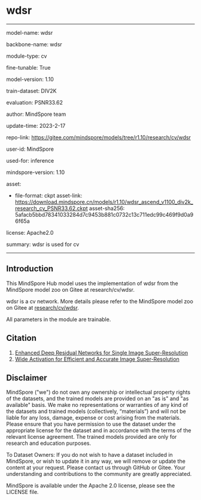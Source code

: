 # wdsr

---

model-name: wdsr

backbone-name: wdsr

module-type: cv

fine-tunable: True

model-version: 1.10

train-dataset: DIV2K

evaluation: PSNR33.62

author: MindSpore team

update-time: 2023-2-17

repo-link: <https://gitee.com/mindspore/models/tree/r1.10/research/cv/wdsr>

user-id: MindSpore

used-for: inference

mindspore-version: 1.10

asset:

-
    file-format: ckpt
    asset-link: <https://download.mindspore.cn/models/r1.10/wdsr_ascend_v1100_div2k_research_cv_PSNR33.62.ckpt>
    asset-sha256: 5afacb5bbd78341033284d7c9453b881c0732c13c711edc99c469f9d0a96f65a

license: Apache2.0

summary: wdsr is used for cv

---

## Introduction

This MindSpore Hub model uses the implementation of wdsr from the MindSpore model zoo on Gitee at research/cv/wdsr.

wdsr is a cv network. More details please refer to the MindSpore model zoo on Gitee at [research/cv/wdsr](https://gitee.com/mindspore/models/blob/r1.10/research/cv/wdsr/README_CN.md).

All parameters in the module are trainable.

## Citation

1. [Enhanced Deep Residual Networks for Single Image Super-Resolution](https://arxiv.org/pdf/1707.02921.pdf)
2. [Wide Activation for Efficient and Accurate Image Super-Resolution](https://arxiv.org/pdf/1808.08718.pdf)

## Disclaimer

MindSpore ("we") do not own any ownership or intellectual property rights of the datasets, and the trained models are provided on an "as is" and "as available" basis. We make no representations or warranties of any kind of the datasets and trained models (collectively, “materials”) and will not be liable for any loss, damage, expense or cost arising from the materials. Please ensure that you have permission to use the dataset under the appropriate license for the dataset and in accordance with the terms of the relevant license agreement. The trained models provided are only for research and education purposes.

To Dataset Owners: If you do not wish to have a dataset included in MindSpore, or wish to update it in any way, we will remove or update the content at your request. Please contact us through GitHub or Gitee. Your understanding and contributions to the community are greatly appreciated.

MindSpore is available under the Apache 2.0 license, please see the LICENSE file.
